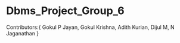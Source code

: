 # Dbms_Project_Group_6

 Contributors:{
  Gokul P Jayan,
  Gokul Krishna,
  Adith Kurian,
  Dijul M,
  N Jaganathan
 }
